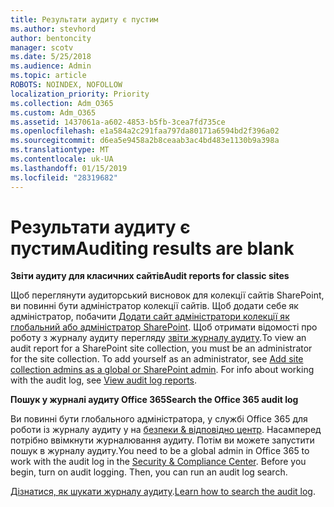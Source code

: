 ```yaml
---
title: Результати аудиту є пустим
ms.author: stevhord
author: bentoncity
manager: scotv
ms.date: 5/25/2018
ms.audience: Admin
ms.topic: article
ROBOTS: NOINDEX, NOFOLLOW
localization_priority: Priority
ms.collection: Adm_O365
ms.custom: Adm_O365
ms.assetid: 1437061a-a602-4853-b5fb-3cea7fd735ce
ms.openlocfilehash: e1a584a2c291faa797da80171a6594bd2f396a02
ms.sourcegitcommit: d6ea5e9458a2b8ceaab3ac4bd483e1130b9a398a
ms.translationtype: MT
ms.contentlocale: uk-UA
ms.lasthandoff: 01/15/2019
ms.locfileid: "28319682"
---
```

# <a name="auditing-results-are-blank"></a><span data-ttu-id="9f25f-102">Результати аудиту є пустим</span><span class="sxs-lookup"><span data-stu-id="9f25f-102">Auditing results are blank</span></span>

 <span data-ttu-id="9f25f-103">**Звіти аудиту для класичних сайтів**</span><span class="sxs-lookup"><span data-stu-id="9f25f-103">**Audit reports for classic sites**</span></span>
  
<span data-ttu-id="9f25f-p101">Щоб переглянути аудиторський висновок для колекції сайтів SharePoint, ви повинні бути адміністратор колекції сайтів. Щоб додати себе як адміністратор, побачити [Додати сайт адміністратори колекції як глобальний або адміністратор SharePoint](https://go.microsoft.com/fwlink/?linkid=869390). Щоб отримати відомості про роботу з журналу аудиту перегляду [звіти журналу аудиту](https://go.microsoft.com/fwlink/?linkid=395237).</span><span class="sxs-lookup"><span data-stu-id="9f25f-p101">To view an audit report for a SharePoint site collection, you must be an administrator for the site collection. To add yourself as an administrator, see [Add site collection admins as a global or SharePoint admin](https://go.microsoft.com/fwlink/?linkid=869390). For info about working with the audit log, see [View audit log reports](https://go.microsoft.com/fwlink/?linkid=395237).</span></span> 
  
 <span data-ttu-id="9f25f-106">**Пошук у журналі аудиту Office 365**</span><span class="sxs-lookup"><span data-stu-id="9f25f-106">**Search the Office 365 audit log**</span></span>
  
<span data-ttu-id="9f25f-p102">Ви повинні бути глобального адміністратора, у службі Office 365 для роботи із журналу аудиту у на [безпеки &amp; відповідно центр](https://protection.office.com). Насамперед потрібно ввімкнути журналювання аудиту. Потім ви можете запустити пошук в журналу аудиту.</span><span class="sxs-lookup"><span data-stu-id="9f25f-p102">You need to be a global admin in Office 365 to work with the audit log in the [Security &amp; Compliance Center](https://protection.office.com). Before you begin, turn on audit logging. Then, you can run an audit log search.</span></span> 
  
<span data-ttu-id="9f25f-110">[Дізнатися, як шукати журналу аудиту](https://go.microsoft.com/fwlink/?linkid=708432).</span><span class="sxs-lookup"><span data-stu-id="9f25f-110">[Learn how to search the audit log](https://go.microsoft.com/fwlink/?linkid=708432).</span></span>
  

